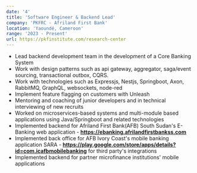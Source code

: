 ```yaml
---
date: '4'
title: 'Software Engineer & Backend Lead'
company: 'PKFRC - Afriland First Bank'
location: 'Yaoundé, Cameroon'
range: '2023 - Present'
url: https://pkfinstitute.com/research-center
---
```


- Lead backend development team in the development of a Core Banking System
- Work with design patterns such as api gateway, aggregator, saga/event sourcing, transactional outbox, CQRS.
- Work with technologies such as Expressjs, Nestjs, Springboot, Axon, RabbitMQ, GraphQL, websockets, node-red
- Implement feature flagging on customers with Unleash
- Mentoring and coaching of junior developers and in technical interviewing of new recruits
- Worked on microservices-based systems and multi-module based applications using Java/Springboot and related technologies
- Implemented backend for Afriland First Bank(AFB) South Sudan's E-Banking web application - <strong>https://ebanking.afrilandfirstbankss.com</strong>
- Implemented back office for AFB Ivory Coast's mobile banking application SARA - <strong>https://play.google.com/store/apps/details?id=com.icafbmobilebanking</strong> for third party's integrations
- Implemented backend for partner microfinance institutions' mobile applications
